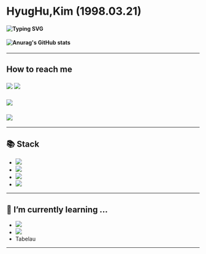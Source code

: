 ### 
# **HyugHu,Kim (1998.03.21)**
#### ![Typing SVG](https://readme-typing-svg.demolab.com/?lines=Seoul,+Republic+of+Korea;Hongik+university+Bachelors'degree+major+management)
#### ![Anurag's GitHub stats](https://github-readme-stats.vercel.app/api?username=Shaerrr&show_icons=true&theme=radical) 
---
## How to reach me
### <a href="https://blog.naver.com/dcfjk1234"><img src="https://img.shields.io/badge/BLOG-ffffff?style=for-the-badge&logo=naver&Color=ffffff"/></a>     <a href="https://huhulog.tistory.com/" target="_blank"><img src="https://img.shields.io/badge/BLOG-e9670a?style=for-the-badge&logo=tistory&Color=ffffff"/></a>
### <a href="https://www.instagram.com/hu_hyung0321"><img src="https://img.shields.io/badge/hu_hyung0321-bf43e5?style=for-the-badge&logo=instagram&logoColor=ffffff"/></a> 
### <a href='kimjinsyll@gmail.com'><img src="https://img.shields.io/badge/hu_hyung0321-ea4335?style=for-the-badge&logo=gmail&logoColor=ffffff"/></a> 
---
## 📚 Stack
- <img src="https://img.shields.io/badge/Python-3776ab?style=for-the-badge&logo=Python&logoColor=ffffff"/></a>
- <img src="https://img.shields.io/badge/PyTorch-EE4C2C?style=for-the-badge&logo=pytorch&logoColor=ffffff"/></a>
- <img src="https://img.shields.io/badge/Sklearn-F7931E?style=for-the-badge&logo=scikitlearn&logoColor=ffffff"/></a>
- <img src="https://img.shields.io/badge/Selenium-43B02A?style=for-the-badge&logo=selenium&logoColor=ffffff"/></a>
---
## 🌱 I’m currently learning ...
- <img src="https://img.shields.io/badge/R-276DC3?style=for-the-badge&logo=r&logoColor=ffffff"/></a> 
- <img src="https://img.shields.io/badge/SQL-4479a1?style=for-the-badge&logo=mysql&logoColor=ffffff"/></a>
- Tabelau
---

<!--
**Shaerrr/Shaerrr** is a ✨ _special_ ✨ repository because its `README.md` (this file) appears on your GitHub profile.

Here are some ideas to get you started:

- 🔭 I’m currently working on ...
- 🌱 I’m currently learning ...
- 👯 I’m looking to collaborate on ...
- 🤔 I’m looking for help with ...
- 💬 Ask me about ...
- 📫 How to reach me: ...
- 😄 Pronouns: ...
- ⚡ Fun fact: ...
-->
